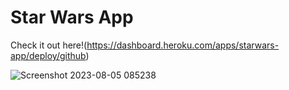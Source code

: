 # Star Wars App

Check it out here!(https://dashboard.heroku.com/apps/starwars-app/deploy/github) 

![Screenshot 2023-08-05 085238](https://github.com/Mray2k4/Star-Wars-App/assets/99221965/48f3d297-d72a-4ddb-8562-ea98470166d9)
